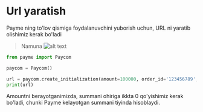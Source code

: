 # Url yaratish

Payme ning to'lov qismiga foydalanuvchini yuborish uchun, URL ni yaratib olishimiz kerak bo'ladi

> Namuna
![alt text](https://imgur.com/IE0yV4Z.jpg)

```python
from payme import Paycom

paycom = Paycom()

url = paycom.create_initialization(amount=100000, order_id='123456789', return_url='https://example.com/success/')
print(url)
```
Amountni berayotganimizda, summani ohiriga ikkta 0 qo'yishimiz kerak bo'ladi, chunki Payme kelayotgan summani tiyinda hisoblaydi.

